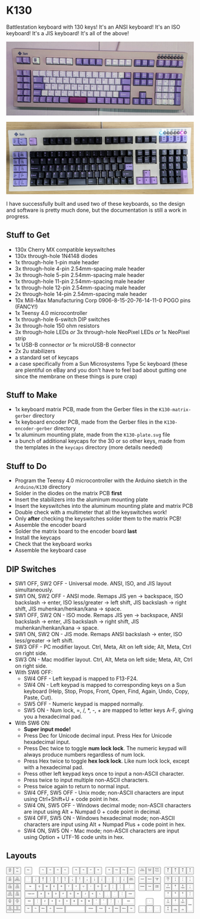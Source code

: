 # K130
Battlestation keyboard with 130 keys! It's an ANSI keyboard! It's an ISO keyboard! It's a JIS keyboard! It's all of the above!

![Thing 1](photos/PXL_20231128_190814304~2.jpg)

![Thing 2](photos/PXL_20231128_221848708~3.jpg)

I have successfully built and used two of these keyboards, so the design and software is pretty much done, but the documentation is still a work in progress.

## Stuff to Get
* 130x Cherry MX compatible keyswitches
* 130x through-hole 1N4148 diodes
* 1x through-hole 1-pin male header
* 3x through-hole 4-pin 2.54mm-spacing male header
* 3x through-hole 5-pin 2.54mm-spacing male header
* 1x through-hole 11-pin 2.54mm-spacing male header
* 1x through-hole 12-pin 2.54mm-spacing male header
* 2x through-hole 14-pin 2.54mm-spacing male header
* 10x Mill-Max Manufacturing Corp 0906-8-15-20-76-14-11-0 POGO pins (FANCY!)
* 1x Teensy 4.0 microcontroller
* 1x through-hole 6-switch DIP switches
* 3x through-hole 150 ohm resistors
* 3x through-hole LEDs *or* 3x through-hole NeoPixel LEDs *or* 1x NeoPixel strip
* 1x USB-B connector *or* 1x microUSB-B connector
* 2x 2u stabilizers
* a standard set of keycaps
* a case specifically from a Sun Microsystems Type 5c keyboard (these are plentiful on eBay and you don't have to feel bad about gutting one since the membrane on these things is pure crap)

## Stuff to Make
* 1x keyboard matrix PCB, made from the Gerber files in the `K130-matrix-gerber` directory
* 1x keyboard encoder PCB, made from the Gerber files in the `K130-encoder-gerber` directory
* 1x aluminum mounting plate, made from the `K130-plate.svg` file
* a bunch of additional keycaps for the 30 or so other keys, made from the templates in the `keycaps` directory (more details needed)

## Stuff to Do
* Program the Teensy 4.0 microcontroller with the Arduino sketch in the `Arduino/K130` directory
* Solder in the diodes on the matrix PCB **first**
* Insert the stabilizers into the aluminum mounting plate
* Insert the keyswitches into the aluminum mounting plate and matrix PCB
* Double check with a multimeter that all the keyswitches work!
* Only **after** checking the keyswitches solder them to the matrix PCB!
* Assemble the encoder board
* Solder the matrix board to the encoder board **last**
* Install the keycaps
* Check that the keyboard works
* Assemble the keyboard case

## DIP Switches
* SW1 OFF, SW2 OFF - Universal mode. ANSI, ISO, and JIS layout simultaneously.
* SW1 ON, SW2 OFF - ANSI mode. Remaps JIS yen → backspace, ISO backslash → enter, ISO less/greater → left shift, JIS backslash → right shift, JIS muhenkan/henkan/kana → space.
* SW1 OFF, SW2 ON - ISO mode. Remaps JIS yen → backspace, ANSI backslash → enter, JIS backslash → right shift, JIS muhenkan/henkan/kana → space.
* SW1 ON, SW2 ON - JIS mode. Remaps ANSI backslash → enter, ISO less/greater → left shift.
* SW3 OFF - PC modifier layout. Ctrl, Meta, Alt on left side; Alt, Meta, Ctrl on right side.
* SW3 ON - Mac modifier layout. Ctrl, Alt, Meta on left side; Meta, Alt, Ctrl on right side.
* With SW6 OFF:
  * SW4 OFF - Left keypad is mapped to F13-F24.
  * SW4 ON - Left keypad is mapped to corresponding keys on a Sun keyboard (Help, Stop, Props, Front, Open, Find, Again, Undo, Copy, Paste, Cut).
  * SW5 OFF - Numeric keypad is mapped normally.
  * SW5 ON - Num lock, =, /, \*, -, + are mapped to letter keys A-F, giving you a hexadecimal pad.
* With SW6 ON:
  * **Super input mode!**
  * Press Dec for Unicode decimal input. Press Hex for Unicode hexadecimal input.
  * Press Dec twice to toggle **num lock lock**. The numeric keypad will always produce numbers regardless of num lock.
  * Press Hex twice to toggle **hex lock lock**. Like num lock lock, except with a hexadecimal pad.
  * Press other left keypad keys once to input a non-ASCII character.
  * Press twice to input multiple non-ASCII characters.
  * Press twice again to return to normal input.
  * SW4 OFF, SW5 OFF - Unix mode; non-ASCII characters are input using Ctrl+Shift+U + code point in hex.
  * SW4 ON, SW5 OFF - Windows decimal mode; non-ASCII characters are input using Alt + Numpad 0 + code point in decimal.
  * SW4 OFF, SW5 ON - Windows hexadecimal mode; non-ASCII characters are input using Alt + Numpad Plus + code point in hex.
  * SW4 ON, SW5 ON - Mac mode; non-ASCII characters are input using Option + UTF-16 code units in hex.

## Layouts
![](keycaps/K130.svg)
